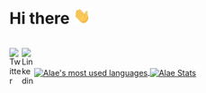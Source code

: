 # Hi there  <img src="https://github.com/ABSphreak/ABSphreak/blob/master/gifs/Hi.gif" width="30px">
<br />
<a href="https://twitter.com/aladin_ez" target="_blank">
  <img align="left" alt="Twitter" width="22px" src="https://cdn.jsdelivr.net/npm/simple-icons@v3/icons/twitter.svg" />
</a>
<a href="https://www.linkedin.com/in/%C3%A2lae-ezzaouine-262895198/" target="_blank">
  <img align="left" alt="Linkedin" width="22px" src="https://cdn.jsdelivr.net/npm/simple-icons@v3/icons/linkedin.svg" />
</a>
<br /><br />
<a href="https://github.com/aladinez/">
  <img align="center" src="https://github-readme-stats.vercel.app/api/top-langs/?username=aladinez&layout=compact&theme=synthwave" alt="Alae's most used languages" />
</a>
<a href="https://github.com/aladinez/">
  <img align="center" height=200 width=450 src="https://github-readme-stats.vercel.app/api?username=aladinez&show_icons=true&theme=synthwave&count_private=true&include_all_commits=true&hide=stars" alt="Alae Stats" />
</a>



<!--
**0x1e0000/0x1e0000** is a ✨ _special_ ✨ repository because its `README.md` (this file) appears on your GitHub profile.

Here are some ideas to get you started:

- 🔭 I’m currently working on ...
- 🌱 I’m currently learning ...
- 👯 I’m looking to collaborate on ...
- 🤔 I’m looking for help with ...
- 💬 Ask me about ...
- 📫 How to reach me: ...
- 😄 Pronouns: ...
- ⚡ Fun fact: ...
-->
